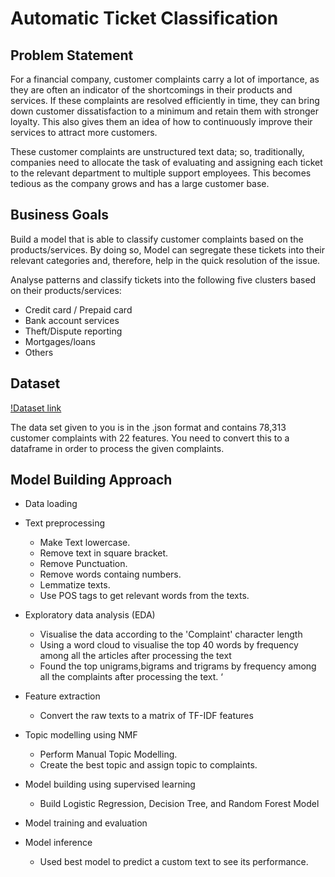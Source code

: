 # Automatic Ticket Classification

## Problem Statement
For a financial company, customer complaints carry a lot of importance, as they are often an indicator of the shortcomings in their products and services. If these complaints are resolved efficiently in time, they can bring down customer dissatisfaction to a minimum and retain them with stronger loyalty. This also gives them an idea of how to continuously improve their services to attract more customers. 

These customer complaints are unstructured text data; so, traditionally, companies need to allocate the task of evaluating and assigning each ticket to the relevant department to multiple support employees. This becomes tedious as the company grows and has a large customer base.

## Business Goals
Build a model that is able to classify customer complaints based on the products/services. By doing so, Model can segregate these tickets into their relevant categories and, therefore, help in the quick resolution of the issue.

Analyse patterns and classify tickets into the following five clusters based on their products/services:

 - Credit card / Prepaid card
 - Bank account services
 - Theft/Dispute reporting
 - Mortgages/loans
 - Others 

## Dataset
[!Dataset link]('https://drive.google.com/file/d/1Y4Yzh1uTLIBLnJq1_QvoosFx9giiR1_K/view')

The data set given to you is in the .json format and contains 78,313 customer complaints with 22 features. You need to convert this to a dataframe in order to process the given complaints.

## Model Building Approach
-  Data loading

- Text preprocessing
    * Make Text lowercase.
    * Remove text in square bracket.
    * Remove Punctuation.
    * Remove words containg numbers.
    * Lemmatize texts.
    * Use POS tags to get relevant words from the texts.

- Exploratory data analysis (EDA)
    * Visualise the data according to the 'Complaint' character length
    * Using a word cloud to visualise the top 40 words by frequency among all the articles after processing the text
    * Found the top unigrams,bigrams and trigrams by frequency among all the complaints after processing the text. ‘

- Feature extraction
    * Convert the raw texts to a matrix of TF-IDF features

- Topic modelling using NMF
    * Perform Manual Topic Modelling.
    * Create the best topic and assign topic to complaints.

- Model building using supervised learning
    * Build Logistic Regression, Decision Tree, and Random Forest Model

- Model training and evaluation

- Model inference
    * Used best model to predict a  custom text to see its performance. 
